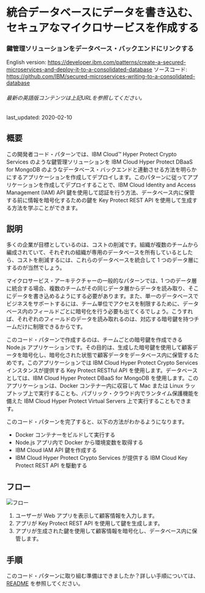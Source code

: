 # 統合データベースにデータを書き込む、セキュアなマイクロサービスを作成する

### 鍵管理ソリューションをデータベース・バックエンドにリンクする

English version: https://developer.ibm.com/patterns/create-a-secured-microservices-and-deploy-it-to-a-consolidated-database
  ソースコード: https://github.com/IBM/secured-microservices-writing-to-a-consolidated-database

###### 最新の英語版コンテンツは上記URLを参照してください。
last_updated: 2020-02-10

 ## 概要

この開発者コード・パターンでは、IBM Cloud&trade; Hyper Protect Crypto Services のような鍵管理ソリューションを IBM Cloud Hyper Protect DBaaS for MongoDB のようなデータベース・バックエンドと連動させる方法を明らかにするアプリケーションを作成してデプロイします。このパターンに従ってアプリケーションを作成してデプロイすることで、IBM Cloud Identity and Access Management (IAM) API 鍵を使用して認証を行う方法、データベース内に保管する前に情報を暗号化するための鍵を Key Protect REST API を使用して生成する方法を学ぶことができます。

## 説明

多くの企業が目標としているのは、コストの削減です。組織が複数のチームから編成されていて、それぞれの組織が専用のデータベースを所有しているとしたら、コストを削減するには、これらのデータベースを統合して 1 つのデータ層にするのが当然でしょう。

マイクロサービス・アーキテクチャーの一般的なパターンでは、1 つのデータ層に統合する場合、複数のチームがその同じデータ層からデータを読み取り、そこにデータを書き込めるようにする必要があります。また、単一のデータベースでビジネスをサポートするには、チーム単位でアクセスを制限するために、データベース内のフィールドごとに暗号化を行う必要も出てくるでしょう。こうすれば、それぞれのフィールドのデータを読み取れるのは、対応する暗号鍵を持つチームだけに制限できるからです。

このコード・パターンで作成するのは、チームごとの暗号鍵を作成できる Node.js アプリケーションです。その目的は、生成した暗号鍵を使用して顧客データを暗号化し、暗号化された状態で顧客データをデータベース内に保管するためです。このアプリケーションでは IBM Cloud Hyper Protect Crypto Services インスタンスが提供する Key Protect RESTful API を使用します。データベースとしては、IBM Cloud Hyper Protect DBaaS for MongoDB を使用します。このアプリケーションは、Docker コンテナー内に収容して Mac または Linux ラップトップ上で実行することも、パブリック・クラウド内でランタイム保護機能を備えた IBM Cloud Hyper Protect Virtual Servers 上で実行することもできます。

このコード・パターンを完了すると、以下の方法がわかるようになります。

* Docker コンテナーをビルドして実行する
* Node.js アプリ内で Docker から環境変数を取得する
* IBM Cloud IAM API 鍵を作成する
* IBM Cloud Hyper Protect Crypto Services が提供する IBM Cloud Key Protect REST API を駆動する

## フロー

![フロー](../../images/flow.png)

1. ユーザーが Web アプリを表示して顧客情報を入力します。
1. アプリが Key Protect REST API を使用して鍵を生成します。
1. アプリが生成された鍵を使用して顧客情報を暗号化し、データベース内に保管します。

## 手順

このコード・パターンに取り組む準備はできましたか？詳しい手順については、[README](https://github.com/IBM/secured-microservices-writing-to-a-consolidated-database/blob/master/README.md) を参照してください。
